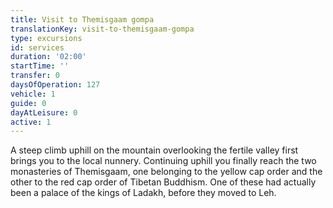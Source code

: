 ```yaml
---
title: Visit to Themisgaam gompa
translationKey: visit-to-themisgaam-gompa
type: excursions
id: services
duration: '02:00'
startTime: ''
transfer: 0
daysOfOperation: 127
vehicle: 1
guide: 0
dayAtLeisure: 0
active: 1
---
```

A steep climb uphill on the mountain overlooking the fertile valley first brings you to the local nunnery. Continuing uphill you finally reach the two monasteries of Themisgaam, one belonging to the yellow cap order and the other to the red cap order of Tibetan Buddhism. One of these had actually been a palace of the kings of Ladakh, before they moved to Leh.